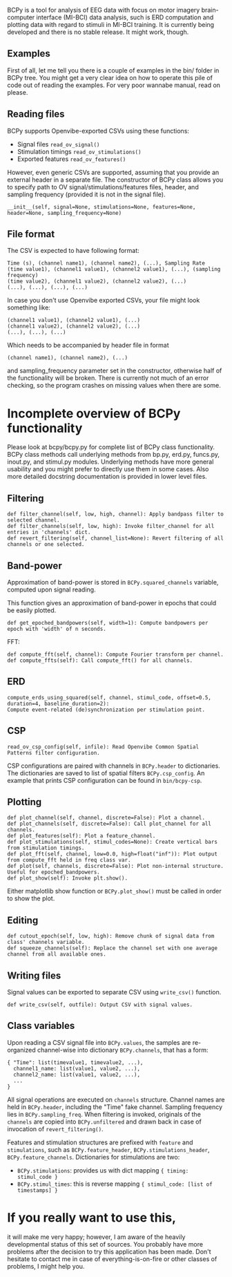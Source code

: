 BCPy is a tool for analysis of EEG data with focus on motor imagery brain-computer interface (MI-BCI) data analysis, such is ERD computation and plotting data with regard to stimuli in MI-BCI training. It is currently being developed and there is no stable release. It might work, though.

## Examples

First of all, let me tell you there is a couple of examples in the bin/ folder in BCPy tree. You might get a very clear idea on how to operate this pile of code out of reading the examples. For very poor wannabe manual, read on please.

## Reading files

BCPy supports Openvibe-exported CSVs using these functions:

 * Signal files `read_ov_signal()`
 * Stimulation timings `read_ov_stimulations()`
 * Exported features `read_ov_features()`

However, even generic CSVs are supported, assuming that you provide an external header in a separate file. The constructor of BCPy class allows you to specify path to OV signal/stimulations/features files, header, and sampling frequency (provided it is not in the signal file).

`__init__(self, signal=None, stimulations=None, features=None, header=None, sampling_frequency=None)`

## File format

The CSV is expected to have following format:

```
Time (s), (channel name1), (channel name2), (...), Sampling Rate
(time value1), (channel1 value1), (channel2 value1), (...), (sampling frequency)
(time value2), (channel1 value2), (channel2 value2), (...)
(...), (...), (...), (...)
```

In case you don't use Openvibe exported CSVs, your file might look something like:

```
(channel1 value1), (channel2 value1), (...)
(channel1 value2), (channel2 value2), (...)
(...), (...), (...)
```

Which needs to be accompanied by header file in format

```
(channel name1), (channel name2), (...)
```

and sampling_frequency parameter set in the constructor, otherwise half of the functionality will be broken. There is currently not much of an error checking, so the program crashes on missing values when there are some.

# Incomplete overview of BCPy functionality

Please look at bcpy/bcpy.py for complete list of BCPy class functionality. BCPy class methods call underlying methods from bp.py, erd.py, funcs.py, inout.py, and stimul.py modules. Underlying methods have more general usability and you might prefer to directly use them in some cases. Also more detailed docstring documentation is provided in lower level files.

## Filtering

```
def filter_channel(self, low, high, channel): Apply bandpass filter to selected channel.
def filter_channels(self, low, high): Invoke filter_channel for all entries in 'channels' dict.
def revert_filtering(self, channel_list=None): Revert filtering of all channels or one selected.
```

## Band-power
Approximation of band-power is stored in `BCPy.squared_channels` variable, computed upon signal reading.

This function gives an approximation of band-power in epochs that could be easily plotted.
```
def get_epoched_bandpowers(self, width=1): Compute bandpowers per epoch with 'width' of n seconds.
```

FFT:
```
def compute_fft(self, channel): Compute Fourier transform per channel.
def compute_ffts(self): Call compute_fft() for all channels.
```

## ERD

```
compute_erds_using_squared(self, channel, stimul_code, offset=0.5, duration=4, baseline_duration=2):
Compute event-related (de)synchronization per stimulation point.
```

## CSP
```
read_ov_csp_config(self, infile): Read Openvibe Common Spatial Patterns filter configuration.
```
CSP configurations are paired with channels in `BCPy.header` to dictionaries. The dictionaries are saved to list of spatial filters `BCPy.csp_config`. An example that prints CSP configuration can be found in `bin/bcpy-csp`.

## Plotting

```
def plot_channel(self, channel, discrete=False): Plot a channel.
def plot_channels(self, discrete=False): Call plot_channel for all channels.
def plot_features(self): Plot a feature_channel.
def plot_stimulations(self, stimul_codes=None): Create vertical bars from stimulation timings.
def plot_fft(self, channel, low=0.0, high=float("inf")): Plot output from compute_fft held in freq class var.
def plot(self, channels, discrete=False): Plot non-internal structure. Useful for epoched_bandpowers.
def plot_show(self): Invoke plt.show().
```

Either matplotlib show function or `BCPy.plot_show()` must be called in order to show the plot.

## Editing

```
def cutout_epoch(self, low, high): Remove chunk of signal data from class' channels variable.
def squeeze_channels(self): Replace the channel set with one average channel from all available ones.
```

## Writing files

Signal values can be exported to separate CSV using `write_csv()` function.

```
def write_csv(self, outfile): Output CSV with signal values.
```

## Class variables

Upon reading a CSV signal file into `BCPy.values`, the samples are re-organized channel-wise into dictionary `BCPy.channels`, that has a form:

```
{ "Time": list(timevalue1, timevalue2, ...),
  channel1_name: list(value1, value2, ...),
  channel2_name: list(value1, value2, ...),
  ...
}
```

All signal operations are executed on `channels` structure. Channel names are held in `BCPy.header`, including the "Time" fake channel. Sampling frequency lies in `BCPy.sampling_freq`. When filtering is invoked, originals of the `channels` are copied into `BCPy.unfiltered` and drawn back in case of invocation of `revert_filtering()`.

Features and stimulation structures are prefixed with `feature` and `stimulations`, such as `BCPy.feature_header`, `BCPy.stimulations_header`, `BCPy.feature_channels`. Dictionaries for stimulations are two:

 * `BCPy.stimulations`: provides us with dict mapping `{ timing: stimul_code }`
 * `BCPy.stimul_times`: this is reverse mapping `{ stimul_code: [list of timestamps] }`


# If you really want to use this,

it will make me very happy; however, I am aware of the heavily developmental status of this set of sources. You probably have more problems after the decision to try this application has been made. Don't hesitate to contact me in case of everything-is-on-fire or other classes of problems, I might help you.
